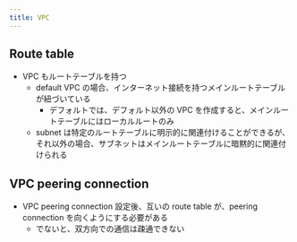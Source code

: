 ```yaml
---
title: VPC
---
```


## Route table
* VPC もルートテーブルを持つ
  * default VPC の場合、インターネット接続を持つメインルートテーブルが紐づいている
    * デフォルトでは、デフォルト以外の VPC を作成すると、メインルートテーブルにはローカルルートのみ
  * subnet は特定のルートテーブルに明示的に関連付けることができるが、それ以外の場合、サブネットはメインルートテーブルに暗黙的に関連付けられる

## VPC peering connection
* VPC peering connection 設定後、互いの route table が、peering connection を向くようにする必要がある
  * でないと、双方向での通信は疎通できない
